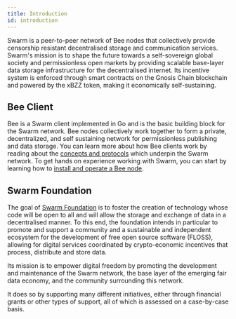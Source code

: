 ```yaml
---
title: Introduction
id: introduction
---
```



Swarm is a peer-to-peer network of Bee nodes that collectively provide censorship resistant decentralised storage and communication services. Swarm's mission is to shape the future towards a self-sovereign global society and permissionless open markets by providing scalable base-layer data storage infrastructure for the decentralised internet. Its incentive system is enforced through smart contracts on the Gnosis Chain blockchain and powered by the xBZZ token, making it economically self-sustaining. 

## Bee Client

Bee is a Swarm client implemented in Go and is the basic building block for the Swarm network. Bee nodes collectively work together to form a private, decentralized, and self sustaining network for permissionless publishing and data storage. You can learn more about how Bee clients work by reading about the [concepts and protocols](/docs/concepts/what-is-swarm/) which underpin the Swarm network. To get hands on experience working with Swarm, you can start by learning how to [install and operate a Bee node](/docs/bee/installation/getting-started). 


## Swarm Foundation

The goal of [Swarm Foundation](https://www.ethswarm.org/foundation) is to foster the creation of technology whose code will be open to all and will allow the storage and exchange of data in a decentralised manner. To this end, the foundation intends in particular to promote and support a community and a sustainable and independent ecosystem for the development of free open source software (FLOSS), allowing for digital services coordinated by crypto-economic incentives that process, distribute and store data.

Its mission is to empower digital freedom by promoting the development and maintenance of the Swarm network, the base layer of the emerging fair data economy, and the community surrounding this network.

It does so by supporting many different initiatives, either through financial grants or other types of support, all of which is assessed on a case-by-case basis.


